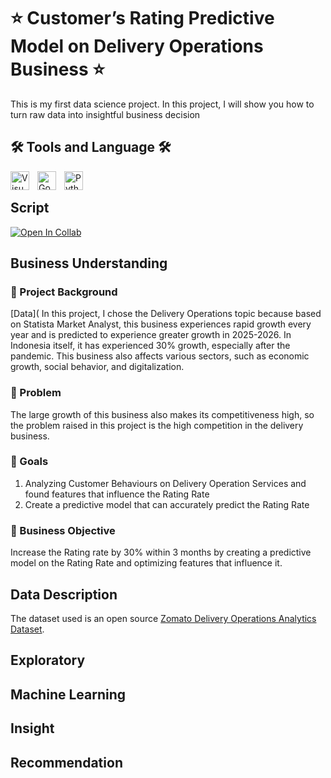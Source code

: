# ⭐ Customer’s Rating Predictive Model on Delivery Operations Business ⭐
This is my first data science project. In this project, I will show you how to turn raw data into insightful business decision

## 🛠️ Tools and Language 🛠️
<img align="left" alt="Visual Studio Code" width="30px" src="https://upload.wikimedia.org/wikipedia/commons/9/9a/Visual_Studio_Code_1.35_icon.svg" style="padding-right:10px;" />
<img align="left" alt="Google Colab" width="30px" src="https://upload.wikimedia.org/wikipedia/commons/d/d0/Google_Colaboratory_SVG_Logo.svg" style="padding-right:10px;" />
<img align="left" alt="Python" width="30px" src="https://upload.wikimedia.org/wikipedia/commons/thumb/c/c3/Python-logo-notext.svg/110px-Python-logo-notext.svg.png?20100317150552" style="padding-right:10px;" />
<br />

## Script 
[![Open In Collab](https://colab.research.google.com/assets/colab-badge.svg)](https://colab.research.google.com/drive/1UUFCCU-p92vpGhRZHAOxKgSyPOEOVEcB?usp=sharing)

## Business Understanding
### 📜 Project Background
[Data](
In this project, I chose the Delivery Operations topic because based on Statista Market Analyst, this business experiences rapid growth every year and is predicted to experience greater growth in 2025-2026. In Indonesia itself, it has experienced 30% growth, especially after the pandemic. This business also affects various sectors, such as economic growth, social behavior, and digitalization.<br >
### 📜 Problem
The large growth of this business also makes its competitiveness high, so the problem raised in this project is the high competition in the delivery business.
### 📜 Goals
1. Analyzing Customer Behaviours on Delivery Operation Services and found features that influence the Rating Rate
2. Create a predictive model that can accurately predict the Rating Rate
### 📜 Business Objective
Increase the Rating rate by 30% within 3 months by creating a predictive model on the Rating Rate and optimizing features that influence it. 

## Data Description
The dataset used is an open source [Zomato Delivery Operations Analytics Dataset](https://www.kaggle.com/datasets/saurabhbadole/zomato-delivery-operations-analytics-dataset).

## Exploratory

## Machine Learning


## Insight

## Recommendation
